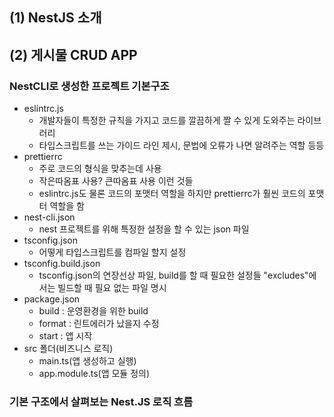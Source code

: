 ## (1) NestJS 소개

## (2) 게시물 CRUD APP

### NestCLI로 생성한 프로젝트 기본구조

- eslintrc.js
  - 개발자들이 특정한 규칙을 가지고 코드를 깔끔하게 짤 수 있게 도와주는 라이브러리
  - 타입스크립트를 쓰는 가이드 라인 제시, 문법에 오류가 나면 알려주는 역할 등등
- prettierrc
  - 주로 코드의 형식을 맞추는데 사용
  - 작은따옴표 사용? 큰따옴표 사용 이런 것들
  - eslintrc.js도 물론 코드의 포맷터 역할을 하지만 prettierrc가 훨씬 코드의 포맷터 역할을 함
- nest-cli.json
  - nest 프로젝트를 위해 특정한 설정을 할 수 있는 json 파일
- tsconfig.json
  - 어떻게 타입스크립트를 컴파일 할지 설정
- tsconfig.build.json
  - tsconfig.json의 연장선상 파일, build를 할 때 필요한 설정들 "excludes"에서는 빌드할 때 필요 없는 파일 명시
- package.json
  - build : 운영환경을 위한 build
  - format : 린트에러가 났을지 수정
  - start : 앱 시작
- src 폴더(비즈니스 로직)
  - main.ts(앱 생성하고 실행)
  - app.module.ts(앱 모듈 정의)

### 기본 구조에서 살펴보는 Nest.JS 로직 흐름

